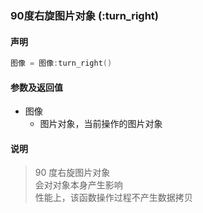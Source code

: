 ### 90度右旋图片对象 \(**:turn\_right**\)


#### 声明
```lua
图像 = 图像:turn_right()
```


#### 参数及返回值
- 图像
    - 图片对象，当前操作的图片对象


#### 说明
> 90 度右旋图片对象  
> 会对对象本身产生影响  
> 性能上，该函数操作过程不产生数据拷贝  
